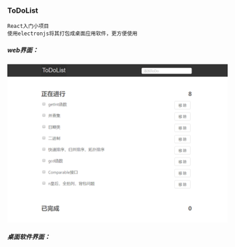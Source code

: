 ### ToDoList
```
React入门小项目
使用electronjs将其打包成桌面应用软件，更方便使用
```
##### web界面：
![](https://github.com/liyihui6/ToDoList/blob/master/public/123.png?raw=true)
##### 桌面软件界面：
